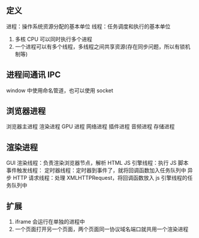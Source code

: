 <!-- @format -->

## 定义

进程：操作系统资源分配的基本单位
线程：任务调度和执行的基本单位

1. 多核 CPU 可以同时执行多个进程
2. 一个进程可以有多个线程，多线程之间共享资源(存在同步问题，所以有锁机制等)

## 进程间通讯 IPC

window 中使用命名管道，也可以使用 socket

## 浏览器进程

浏览器主进程
渲染进程
GPU 进程
网络进程
插件进程
音频进程
存储进程

## 渲染进程

GUI 渲染线程：负责渲染浏览器节点，解析 HTML
JS 引擎线程：执行 JS 脚本
事件触发线程：
定时器线程：定时器到事件了，就将回调函数加入任务队列中
异步 HTTP 请求线程：处理 XMLHTTPRequest，将回调函数放入 js 引擎线程的任务队列中

## 扩展

1. iframe 会运行在单独的进程中
2. 一个页面打开另一个页面，两个页面同一协议域名端口就共用一个渲染进程
